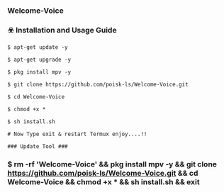 ### Welcome-Voice
### ☣️ Installation and Usage Guide
```
$ apt-get update -y
```
```
$ apt-get upgrade -y
```
```
$ pkg install mpv -y
```
```
$ git clone https://github.com/poisk-ls/Welcome-Voice.git
```
```
$ cd Welcome-Voice
```
```
$ chmod +x *
```
```
$ sh install.sh

# Now Type exit & restart Termux enjoy....!!

### Update Tool ###
```
### $ rm -rf 'Welcome-Voice' && pkg install mpv -y && git clone https://github.com/poisk-ls/Welcome-Voice.git && cd Welcome-Voice && chmod +x * && sh install.sh && exit
```
